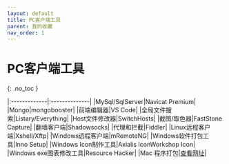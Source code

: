 ```yaml
---
layout: default
title: PC客户端工具
parent: 我的收藏
nav_order: 1
---
```



# PC客户端工具
{: .no_toc }

|:-------------|:--------------|
|MySql/SqlServer|Navicat Premium|
|Mongo|mongobooster|
|前端编辑器|VS Code|
|全局文件搜索|Listary/Everything|
|Host文件修改器|SwitchHosts|
|截图/取色器|FastStone Capture|
|翻墙客户端|Shadowsocks|
|代理和拦截|Fiddler|
|Linux远程客户端|Xshell/Xftp|
|Windows远程客户端|mRemoteNG|
|Windows软件打包工具|Inno Setup|
|Windows Icon制作工具|Axialis IconWorkshop Icon|
|Windows exe图表修改工具|Resource Hacker|
|Mac 程序打包|[查看网址](http://www.macx.cn/thread-2099005-1-1.html)|
